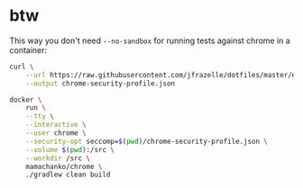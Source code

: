 # btw
This way you don't need `--no-sandbox` for running tests against chrome in a container:
```bash
curl \
    --url https://raw.githubusercontent.com/jfrazelle/dotfiles/master/etc/docker/seccomp/chrome.jsondocker \
    --output chrome-security-profile.json

docker \
    run \
    --tty \
    --interactive \
    --user chrome \
    --security-opt seccomp=$(pwd)/chrome-security-profile.json \
    --volume $(pwd):/src \
    --workdir /src \
    mamachanko/chrome \
    ./gradlew clean build
```